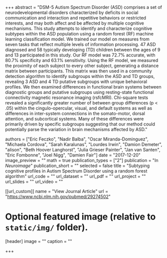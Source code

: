 +++
abstract = "DSM-5 Autism Spectrum Disorder (ASD) comprises a set of neurodevelopmental disorders characterized by deficits in social communication and interaction and repetitive behaviors or restricted interests, and may both affect and be affected by multiple cognitive mechanisms. This study attempts to identify and characterize cognitive subtypes within the ASD population using a random forest (RF) machine learning classification model. We trained our model on measures from seven tasks that reflect multiple levels of information processing. 47 ASD diagnosed and 58 typically developing (TD) children between the ages of 9 and 13 participated in this study. Our RF model was 72.7% accurate, with 80.7% specificity and 63.1% sensitivity. Using the RF model, we measured the proximity of each subject to every other subject, generating a distance matrix between participants. This matrix was then used in a community detection algorithm to identify subgroups within the ASD and TD groups, revealing 3 ASD and 4 TD putative subgroups with unique behavioral profiles. We then examined differences in functional brain systems between diagnostic groups and putative subgroups using resting-state functional connectivity magnetic resonance imaging (rsfcMRI). Chi-square tests revealed a significantly greater number of between group differences (p < .05) within the cingulo-opercular, visual, and default systems as well as differences in inter-system connections in the somato-motor, dorsal attention, and subcortical systems. Many of these differences were primarily driven by specific subgroups suggesting that our method could potentially parse the variation in brain mechanisms affected by ASD."

authors = ["Eric Feczko", "Nadir Balba", "Oscar Miranda-Dominguez", "Michaela Cordova", "Sarah Karalunas", "Lourdes Irwin", "Damion Demeter", "alison", "Beth Hoover Langhorst", "Julia Grieser Painter", "Jan van Santen", "Eric Fombonne", "Joel Nigg", "Damien Fair"]
date = "2017-12-20"
image_preview = ""
math = true
publication_types = ["2"]
publication = "In *Neuroimage*"
publication_short = ""
selected = false
title = "Subtyping cognitive profiles in Autism Spectrum Disorder using a random forest algorithm"
url_code = ""
url_dataset = ""
url_pdf = ""
url_project = ""
url_slides = ""
url_video = ""

[[url_custom]]
name = "View Journal Article"
url = "https://www.ncbi.nlm.nih.gov/pubmed/29274502"

# Optional featured image (relative to `static/img/` folder).
[header]
image = ""
caption = ""

+++
